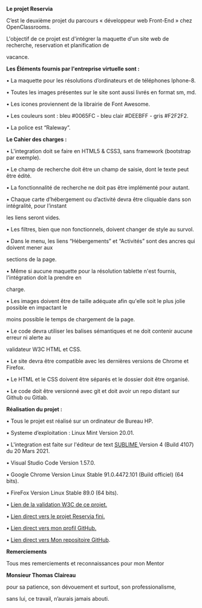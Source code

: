 ﻿

**Le projet Reservia**

C’est le deuxième projet du parcours « développeur web Front-End » chez OpenClassrooms.

L'objectif de ce projet est d'intégrer la maquette d'un site web de recherche, reservation et planification de

vacance.

**Les Éléments fournis par l'entreprise virtuelle sont :**

• La maquette pour les résolutions d’ordinateurs et de téléphones Iphone-8.

• Toutes les images présentes sur le site sont aussi livrés en format sm, md.

• Les icones proviennent de la librairie de Font Awesome.

• Les couleurs sont : bleu #0065FC - bleu clair #DEEBFF - gris #F2F2F2.

• La police est “Raleway”.

**Le Cahier des charges :**

• L'integration doit se faire en HTML5 & CSS3, sans framework (bootstrap par exemple).

• Le champ de recherche doit être un champ de saisie, dont le texte peut être édité.

• La fonctionnalité de recherche ne doit pas être implémenté pour autant.

• Chaque carte d’hébergement ou d’activité devra être cliquable dans son intégralité, pour l’instant

les liens seront vides.

• Les filtres, bien que non fonctionnels, doivent changer de style au survol.

• Dans le menu, les liens “Hébergements” et “Activités” sont des ancres qui doivent mener aux

sections de la page.

• Même si aucune maquette pour la résolution tablette n'est fournis, l'intégration doit la prendre en

charge.

• Les images doivent être de taille adéquate afin qu'elle soit le plus jolie possible en impactant le

moins possible le temps de chargement de la page.

• Le code devra utiliser les balises sémantiques et ne doit contenir aucune erreur ni alerte au

validateur W3C HTML et CSS.

• Le site devra être compatible avec les dernières versions de Chrome et Firefox.

• Le HTML et le CSS doivent être séparés et le dossier doit être organisé.

• Le code doit être versionné avec git et doit avoir un repo distant sur Github ou Gitlab.





**Réalisation du projet :**

• Tous le projet est réalisé sur un ordinateur de Bureau HP.

• Systeme d’exploitation : Linux Mint Version 20.01.

• L'integration est faite sur l'éditeur de text [SUBLIME](https://www.sublimetext.com/3)[ ](https://www.sublimetext.com/3)Version 4 (Build 4107) du 20 Mars 2021.

• Visual Studio Code Version 1.57.0.

• Google Chrome Version Linux Stable 91.0.4472.101 (Build officiel) (64 bits).

• FireFox Version Linux Stable 89.0 (64 bits).

• [Lien](https://validator.w3.org/nu/?doc=https%3A%2F%2Fwaleedos.github.io%2FElwalidELKHABOU_2_03052021%2F)[ ](https://validator.w3.org/nu/?doc=https%3A%2F%2Fwaleedos.github.io%2FElwalidELKHABOU_2_03052021%2F)[de](https://validator.w3.org/nu/?doc=https%3A%2F%2Fwaleedos.github.io%2FElwalidELKHABOU_2_03052021%2F)[ ](https://validator.w3.org/nu/?doc=https%3A%2F%2Fwaleedos.github.io%2FElwalidELKHABOU_2_03052021%2F)[la](https://validator.w3.org/nu/?doc=https%3A%2F%2Fwaleedos.github.io%2FElwalidELKHABOU_2_03052021%2F)[ ](https://validator.w3.org/nu/?doc=https%3A%2F%2Fwaleedos.github.io%2FElwalidELKHABOU_2_03052021%2F)[validation](https://validator.w3.org/nu/?doc=https%3A%2F%2Fwaleedos.github.io%2FElwalidELKHABOU_2_03052021%2F)[ ](https://validator.w3.org/nu/?doc=https%3A%2F%2Fwaleedos.github.io%2FElwalidELKHABOU_2_03052021%2F)[W3C](https://validator.w3.org/nu/?doc=https%3A%2F%2Fwaleedos.github.io%2FElwalidELKHABOU_2_03052021%2F)[ ](https://validator.w3.org/nu/?doc=https%3A%2F%2Fwaleedos.github.io%2FElwalidELKHABOU_2_03052021%2F)[de](https://validator.w3.org/nu/?doc=https%3A%2F%2Fwaleedos.github.io%2FElwalidELKHABOU_2_03052021%2F)[ ](https://validator.w3.org/nu/?doc=https%3A%2F%2Fwaleedos.github.io%2FElwalidELKHABOU_2_03052021%2F)[ce](https://validator.w3.org/nu/?doc=https%3A%2F%2Fwaleedos.github.io%2FElwalidELKHABOU_2_03052021%2F)[ ](https://validator.w3.org/nu/?doc=https%3A%2F%2Fwaleedos.github.io%2FElwalidELKHABOU_2_03052021%2F)[projet.](https://validator.w3.org/nu/?doc=https%3A%2F%2Fwaleedos.github.io%2FElwalidELKHABOU_2_03052021%2F)

• [Lien](https://waleedos.github.io/ElwalidELKHABOU_2_03052021/)[ ](https://waleedos.github.io/ElwalidELKHABOU_2_03052021/)[direct](https://waleedos.github.io/ElwalidELKHABOU_2_03052021/)[ ](https://waleedos.github.io/ElwalidELKHABOU_2_03052021/)[vers](https://waleedos.github.io/ElwalidELKHABOU_2_03052021/)[ ](https://waleedos.github.io/ElwalidELKHABOU_2_03052021/)[le](https://waleedos.github.io/ElwalidELKHABOU_2_03052021/)[ ](https://waleedos.github.io/ElwalidELKHABOU_2_03052021/)[projet](https://waleedos.github.io/ElwalidELKHABOU_2_03052021/)[ ](https://waleedos.github.io/ElwalidELKHABOU_2_03052021/)[Reservia](https://waleedos.github.io/ElwalidELKHABOU_2_03052021/)[ ](https://waleedos.github.io/ElwalidELKHABOU_2_03052021/)[fini.](https://waleedos.github.io/ElwalidELKHABOU_2_03052021/)

• [Lien](https://github.com/Waleedos)[ ](https://github.com/Waleedos)[direct](https://github.com/Waleedos)[ ](https://github.com/Waleedos)[vers](https://github.com/Waleedos)[ ](https://github.com/Waleedos)[mon](https://github.com/Waleedos)[ ](https://github.com/Waleedos)[profil](https://github.com/Waleedos)[ ](https://github.com/Waleedos)[GitHub.](https://github.com/Waleedos)

• [Lien](https://github.com/Waleedos/ElwalidELKHABOU_2_03052021)[ ](https://github.com/Waleedos/ElwalidELKHABOU_2_03052021)[direct](https://github.com/Waleedos/ElwalidELKHABOU_2_03052021)[ ](https://github.com/Waleedos/ElwalidELKHABOU_2_03052021)[vers](https://github.com/Waleedos/ElwalidELKHABOU_2_03052021)[ ](https://github.com/Waleedos/ElwalidELKHABOU_2_03052021)[Mon](https://github.com/Waleedos/ElwalidELKHABOU_2_03052021)[ ](https://github.com/Waleedos/ElwalidELKHABOU_2_03052021)[repositoire](https://github.com/Waleedos/ElwalidELKHABOU_2_03052021)[ ](https://github.com/Waleedos/ElwalidELKHABOU_2_03052021)[GitHub](https://github.com/Waleedos/ElwalidELKHABOU_2_03052021).

**Remerciements**

Tous mes remerciements et reconnaissances pour mon Mentor

**Monsieur Thomas Claireau**

pour sa patience, son dévouement et surtout, son professionalisme,

sans lui, ce travail, n’aurais jamais abouti.

